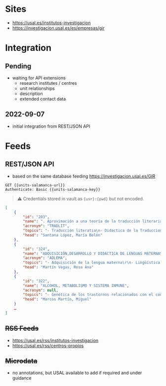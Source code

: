 # Sites

* https://usal.es/institutos-investigacion
* https://investigacion.usal.es/es/empresas/gir

# Integration

## Pending

* waiting for API extensions
  * research institutes / centres
  * unit relationships
  * description
  * extended contact data

## 2022-09-07

* initial integration from REST/JSON API

# Feeds

## REST/JSON API

* based on the same database feeding https://investigacion.usal.es/GIR

```http
GET {{units-salamanca-url}}
Authenticate: Basic {{units-salamanca-key}}
```

> ⚠️ Credentials stored in vault as `{usr}:{pwd}` but not encoded.

```json
[
    {
        "id": "203",
        "name": ". Aproximación a una teoría de la traducción literaria a través de su didáctica",
        "acronym": "TRADLIT",
        "topics": "- Traducción literatia\n- Didactica de la Traduccion",
        "head": "Santana López, María Belén"
    },
    {
        "id": "324",
        "name": "ADQUISICIÓN,DESARROLLO Y DIDÁCTICA DE LENGUAS MATERNAS(ADLEMA)",
        "acronym": "ADLEMA",
        "topics": "- Adquisición de la lengua materna\r\n- Lingüística aplicada\r\n- Enseñanza de la lengua materna: lengua oral y escrita\r\n- Lingüística clínica: desarrollo atípico del lenguaje y déficits comunicativos",
        "head": "Martín Vegas, Rosa Ana"
    },
    {
        "id": "322",
        "name": "ALCOHOL, METABOLISMO Y SISTEMA INMUNE",
        "acronym": null,
        "topics": "- Genética de los trastornos relacionados con el consumo excesivo de alcohol\r\n- Alteración en la respuesta inmune tras el consumo de alcohol\r\n- Obesidad, esteatosis hepática e inflamación\r\n- Sepsis, bacteriemia e infección nosocomial\r\n- Genética de las enfermedades autoinmunes sistémicas\r\n",
        "head": "Marcos Martín, Miguel"
    }
    …
]
```

## ~~RSS Feeds~~

- https://usal.es/rss/institutos-investigacion
- https://usal.es/rss/centros-propios

## ~~Microdata~~

* no annotations, but USAL available to add if required and under guidance
